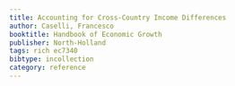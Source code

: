 ```yaml
---
title: Accounting for Cross-Country Income Differences
author: Caselli, Francesco
booktitle: Handbook of Economic Growth
publisher: North-Holland
tags: rich ec7340
bibtype: incollection
category: reference
---
```

